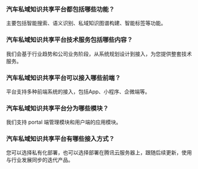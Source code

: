 ### 汽车私域知识共享平台都包括哪些功能？
主要包括智能搜索、语义识别、私域知识图谱构建、智能标签等功能。

### 汽车私域知识共享平台技术服务包括哪些内容？
我们会基于行业趋势和公司业务阶段，从系统规划设计到接入，为您提供整套技术服务。

### 汽车私域知识共享平台可以接入哪些前端？
平台支持多种前端系统的接入，包括App、小程序、企微端等。

### 汽车私域知识共享平台分为哪些模块？
我们支持 portal 端管理模块和用户端的应用模块。

### 汽车私域知识共享平台有哪些接入方式？
您可以选择私有化部署，也可以选择部署在腾讯云服务器上，跟随后续更新，使用与行业发展同步的迭代产品。
